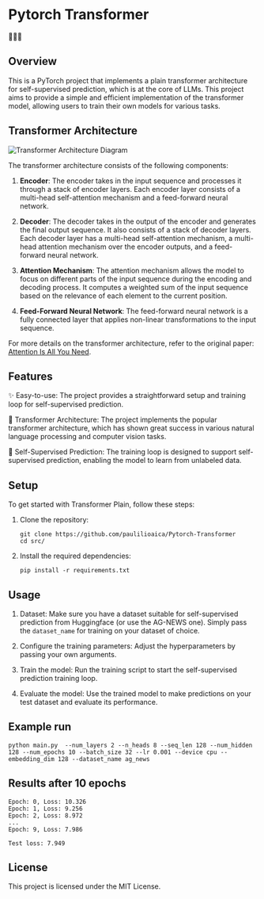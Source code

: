 ﻿# Pytorch Transformer
🤖🔮🔥

## Overview
This is a PyTorch project that implements a plain transformer architecture for self-supervised prediction, which is at the core of LLMs. This project aims to provide a simple and efficient implementation of the transformer model, allowing users to train their own models for various tasks.

## Transformer Architecture

![Transformer Architecture Diagram](https://machinelearningmastery.com/wp-content/uploads/2021/08/attention_research_1-500x1536.png)

 The transformer architecture consists of the following components:

1. **Encoder**: The encoder takes in the input sequence and processes it through a stack of encoder layers. Each encoder layer consists of a multi-head self-attention mechanism and a feed-forward neural network.

2. **Decoder**: The decoder takes in the output of the encoder and generates the final output sequence. It also consists of a stack of decoder layers. Each decoder layer has a multi-head self-attention mechanism, a multi-head attention mechanism over the encoder outputs, and a feed-forward neural network.

3. **Attention Mechanism**: The attention mechanism allows the model to focus on different parts of the input sequence during the encoding and decoding process. It computes a weighted sum of the input sequence based on the relevance of each element to the current position.

4. **Feed-Forward Neural Network**: The feed-forward neural network is a fully connected layer that applies non-linear transformations to the input sequence.



For more details on the transformer architecture, refer to the original paper: [Attention Is All You Need](https://arxiv.org/abs/1706.03762).



## Features

✨ Easy-to-use: The project provides a straightforward setup and training loop for self-supervised prediction.

🧠 Transformer Architecture: The project implements the popular transformer architecture, which has shown great success in various natural language processing and computer vision tasks.

🔀 Self-Supervised Prediction: The training loop is designed to support self-supervised prediction, enabling the model to learn from unlabeled data.

## Setup

To get started with Transformer Plain, follow these steps:

1. Clone the repository:

    ```shell
    git clone https://github.com/paulilioaica/Pytorch-Transformer
    cd src/

    ```

2. Install the required dependencies:

    ```shell
    pip install -r requirements.txt
    ```

## Usage

1. Dataset: Make sure you have a dataset suitable for self-supervised prediction from Huggingface (or use the AG-NEWS one). Simply pass the `dataset_name` for training on your dataset of choice.

2. Configure the training parameters: Adjust the hyperparameters by passing your own arguments.

3. Train the model: Run the training script to start the self-supervised prediction training loop.

4. Evaluate the model: Use the trained model to make predictions on your test dataset and evaluate its performance.

## Example run
```
python main.py  --num_layers 2 --n_heads 8 --seq_len 128 --num_hidden 128 --num_epochs 10 --batch_size 32 --lr 0.001 --device cpu --embedding_dim 128 --dataset_name ag_news
```

## Results after 10 epochs
```
Epoch: 0, Loss: 10.326
Epoch: 1, Loss: 9.256
Epoch: 2, Loss: 8.972
...
Epoch: 9, Loss: 7.986

Test loss: 7.949
```

## License

This project is licensed under the MIT License. 
